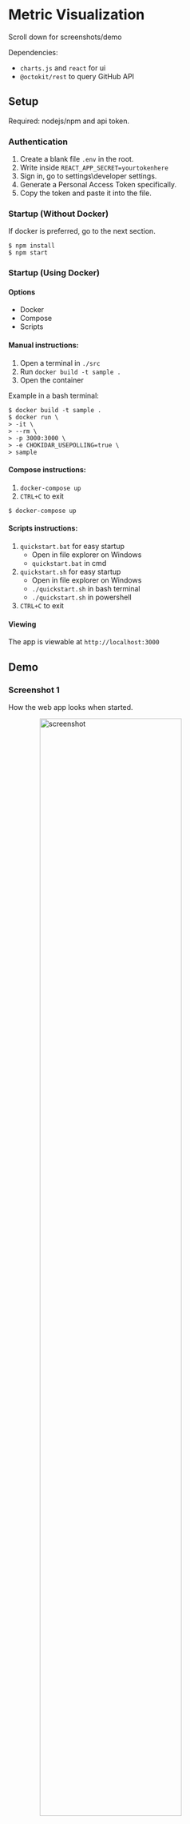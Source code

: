 <style>
    img[alt=screenshot] {
        width:75%;
        display:block;
        margin:auto
    }
</style>

# Metric Visualization

Scroll down for screenshots/demo

Dependencies:
- `charts.js` and `react` for ui
- `@octokit/rest` to query GitHub API

## Setup

Required: nodejs/npm and api token.

### Authentication

1. Create a blank file `.env` in the root.
2. Write inside `REACT_APP_SECRET=yourtokenhere`
3. Sign in, go to settings\\developer settings.
4. Generate a Personal Access Token specifically.
5. Copy the token and paste it into the file.

### Startup (Without Docker)

If docker is preferred, go to the next section.

```
$ npm install
$ npm start
```

### Startup (Using Docker)

#### Options
- Docker
- Compose
- Scripts

#### Manual instructions:
1. Open a terminal in `./src`
2. Run `docker build -t sample .`
3. Open the container

Example in a bash terminal:

```
$ docker build -t sample .
$ docker run \
> -it \
> --rm \
> -p 3000:3000 \
> -e CHOKIDAR_USEPOLLING=true \
> sample
```

#### Compose instructions:
1. `docker-compose up`
2. `CTRL+C` to exit

```
$ docker-compose up
```

#### Scripts instructions:
1. `quickstart.bat` for easy startup
    - Open in file explorer on Windows
    - `quickstart.bat` in cmd
2. `quickstart.sh` for easy startup
    - Open in file explorer on Windows
    - `./quickstart.sh` in bash terminal
    - `./quickstart.sh` in powershell
3. `CTRL+C` to exit

#### Viewing

The app is viewable at `http://localhost:3000`

## Demo

### Screenshot 1

How the web app looks when started.

![screenshot](screenshots/screen1.png)

### Screenshot 2

Chartsjs comes with interpolation.\
For nicer looking line graphs.

![screenshot](screenshots/screen2.png)

### Screenshot 3

Some analysis I did on this repo.

![screenshot](screenshots/screen3.png)

### Screenshot 4

Moving onto another repository...\
`lmammino/public-transport-ireland`\
Going in order up/down left/right:
1. lmammino's repo gets attention
    - radar emphasizes watching/starreds
    - also a fair size rating
2. lmammino took a week break
    - timeline shows a gap between commits
    - dates describe that gap well
3. lmammino had little help
    - could have not been collaborative
    - could be efficient on their own
4. lmammino is familiar with typescript
    - also making use of shell utilities
    - interesting takeaway about hobbies

![screenshot](screenshots/screen4.png)

### Screenshot 5

Another repo `imdbpy`:
1. Lots of traffic, forks & commits
    - issue also show engagement
    - peaked watching rating
2. Curve of commits late August
    - potential development cycle
    - shows organization skills
3. Two users share most of traffic
    - pair programming perhaps
4. Distinct focus on python
    - makefile takes little space
    - makes sense it would

![screenshot](screenshots/screen5.png)

### Screenshot 6

In the same repo from screen 5...\
View of a commit at 9pm
- Peer into work ethic
- Conversely, bad habits

![screenshot](screenshots/screen6.png)

### Screenshot 7

The repository `microsoft/terminal`.\
Nice example of a good rating.
- Peak ratings besides size
- Size was made to have a steep curve
- Still, smaller code can be a good thing
- Left to the user to interpret the graphs

![screenshot](screenshots/screen7.png)

### Screenshot 8

Another look at the statistics.

![screenshot](screenshots/screen8.png)

### Screenshot 9

The repository `git/git`.\
Large codebase, good ratings.\
- Healthy distribution of users/langs.
- Commits come in spikes
- Helps avoid clutter

![screenshot](screenshots/screen9.png)

### Screenshot 10

Clear view of the most active contributors.

![screenshot](screenshots/screen10.png)

### Screenshot 11

Nice and slightly different repo.

![screenshot](screenshots/screen11.png)

### Screenshot 12

Another repository, cool stats.

![screenshot](screenshots/screen12.png)

### Screenshot 13

Repository with steady production.
- Consistent commits past two weeks.
- Use of a trio of core langs.

![screenshot](./screenshots/screen13.png)

### Screenshot 14

Example of filtering data.\
Click entries in the legend.

![screenshot](./screenshots/screen14.png)

### Screenshots 15-20

Added new features:
1. Time interval input
2. User account input
3. Commits for interval
4. Issues chart
5. A/D chart

![screenshot](./screenshots/screen16.png)\
![screenshot](./screenshots/screen15.png)\
![screenshot](./screenshots/screen17.png)\
![screenshot](./screenshots/screen18.png)\
![screenshot](./screenshots/screen19.png)\
![screenshot](./screenshots/screen20.png | width=75%)